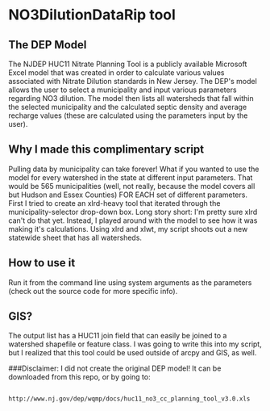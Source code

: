 # NO3DilutionDataRip tool
## The DEP Model 
The NJDEP HUC11 Nitrate Planning Tool is a publicly available Microsoft Excel model that was created in order
to calculate various values associated with Nitrate Dilution standards in New Jersey. The DEP's model allows
the user to select a municipality and input various parameters regarding NO3 dilution. The model then lists all 
watersheds that fall within the selected municipality and the calculated septic density and average recharge values 
(these are calculated using the parameters input by the user). 

## Why I made this complimentary script
Pulling data by municipality can take forever! What if you wanted to use the model for every watershed in the state
at different input parameters. That would be 565 municipalities (well, not really, because the model covers all but
Hudson and Essex Counties) FOR EACH set of different parameters. First I tried to create an xlrd-heavy tool that 
iterated through the municipality-selector drop-down box. Long story short: I'm pretty sure xlrd can't do that yet. 
Instead, I played around with the model to see how it was making it's calculations. Using xlrd and xlwt, my script 
shoots out a new statewide sheet that has all watersheds. 

## How to use it
Run it from the command line using system arguments as the parameters (check out the source code for 
more specific info). 

## GIS?
The output list has a HUC11 join field that can easily be joined to a watershed shapefile or feature class. I was 
going to write this into my script, but I realized that this tool could be used outside of arcpy and GIS, as well. 


###Disclaimer: 
I did not create the original DEP model! It can be downloaded from this repo, or by going to: 

                         http://www.nj.gov/dep/wqmp/docs/huc11_no3_cc_planning_tool_v3.0.xls

